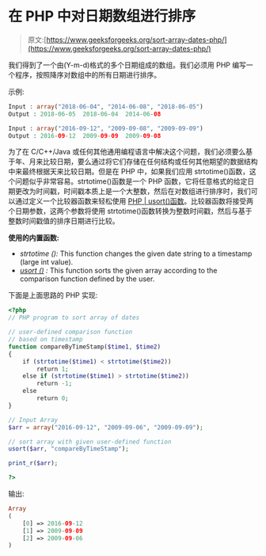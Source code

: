 # 在 PHP 中对日期数组进行排序

> 原文:[https://www.geeksforgeeks.org/sort-array-dates-php/](https://www.geeksforgeeks.org/sort-array-dates-php/)

我们得到了一个由(Y-m-d)格式的多个日期组成的数组。我们必须用 PHP 编写一个程序，按照降序对数组中的所有日期进行排序。

示例:

```php
Input : array("2018-06-04", "2014-06-08", "2018-06-05")
Output : 2018-06-05  2018-06-04  2014-06-08

Input : array("2016-09-12", "2009-09-08", "2009-09-09")
Output : 2016-09-12  2009-09-09  2009-09-08

```

为了在 C/C++/Java 或任何其他通用编程语言中解决这个问题，我们必须要么基于年、月来比较日期，要么通过将它们存储在任何结构或任何其他期望的数据结构中来最终根据天来比较日期。但是在 PHP 中，如果我们应用 strtotime()函数，这个问题似乎非常容易。strtotime()函数是一个 PHP 函数，它将任意格式的给定日期更改为时间戳，时间戳本质上是一个大整数，然后在对数组进行排序时，我们可以通过定义一个比较器函数来轻松使用 [PHP | usort()函数](https://www.geeksforgeeks.org/php-usort-function/)。比较器函数将接受两个日期参数，这两个参数将使用 strtotime()函数转换为整数时间戳，然后与基于整数时间戳值的排序日期进行比较。

**使用的内置函数:**

*   *strtotime ():* This function changes the given date string to a timestamp (large int value).
*   *[usort ()](https://www.geeksforgeeks.org/php-usort-function/) :* This function sorts the given array according to the comparison function defined by the user.

下面是上面思路的 PHP 实现:

```php
<?php
// PHP program to sort array of dates 

// user-defined comparison function 
// based on timestamp
function compareByTimeStamp($time1, $time2)
{
    if (strtotime($time1) < strtotime($time2))
        return 1;
    else if (strtotime($time1) > strtotime($time2)) 
        return -1;
    else
        return 0;
}

// Input Array
$arr = array("2016-09-12", "2009-09-06", "2009-09-09");

// sort array with given user-defined function
usort($arr, "compareByTimeStamp");

print_r($arr);

?>
```

输出:

```php
Array
(
    [0] => 2016-09-12
    [1] => 2009-09-09
    [2] => 2009-09-06
)

```